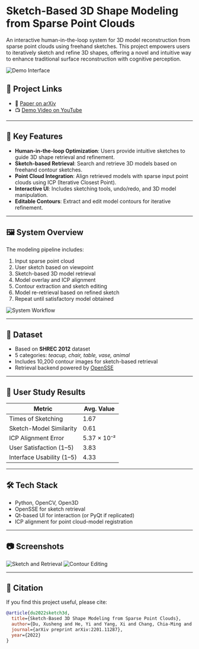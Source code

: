 # Sketch-Based 3D Shape Modeling from Sparse Point Clouds

An interactive human-in-the-loop system for 3D model reconstruction from sparse point clouds using freehand sketches. This project empowers users to iteratively sketch and refine 3D shapes, offering a novel and intuitive way to enhance traditional surface reconstruction with cognitive perception.

![Demo Interface](assets/interface_demo.png) <!-- 替换为你repo中上传的demo截图路径 -->

## 🔗 Project Links

- 📄 [Paper on arXiv](https://arxiv.org/abs/2201.11287)
- 📺 [Demo Video on YouTube](https://www.youtube.com/watch?v=0H19NyXDRJE)

---

## 🧠 Key Features

- **Human-in-the-loop Optimization**: Users provide intuitive sketches to guide 3D shape retrieval and refinement.
- **Sketch-based Retrieval**: Search and retrieve 3D models based on freehand contour sketches.
- **Point Cloud Integration**: Align retrieved models with sparse input point clouds using ICP (Iterative Closest Point).
- **Interactive UI**: Includes sketching tools, undo/redo, and 3D model manipulation.
- **Editable Contours**: Extract and edit model contours for iterative refinement.

---

## 🖼️ System Overview

The modeling pipeline includes:
1. Input sparse point cloud
2. User sketch based on viewpoint
3. Sketch-based 3D model retrieval
4. Model overlay and ICP alignment
5. Contour extraction and sketch editing
6. Model re-retrieval based on refined sketch
7. Repeat until satisfactory model obtained

![System Workflow](assets/system_workflow.png) <!-- 替换为系统概览图路径 -->

---

## 📁 Dataset

- Based on **SHREC 2012** dataset
- 5 categories: *teacup, chair, table, vase, animal*
- Includes 10,200 contour images for sketch-based retrieval
- Retrieval backend powered by [OpenSSE](https://github.com/zddhub/opensse)

---

## 🧪 User Study Results

| Metric                        | Avg. Value  |
|------------------------------|-------------|
| Times of Sketching           | 1.67        |
| Sketch-Model Similarity      | 0.61        |
| ICP Alignment Error          | 5.37 × 10⁻² |
| User Satisfaction (1–5)      | 3.83        |
| Interface Usability (1–5)    | 4.33        |

---

## 🛠️ Tech Stack

- Python, OpenCV, Open3D
- OpenSSE for sketch retrieval
- Qt-based UI for interaction (or PyQt if replicated)
- ICP alignment for point cloud-model registration

---

## 📷 Screenshots

![Sketch and Retrieval](assets/sketch_example.png) <!-- 替换为草图示例图路径 -->
![Contour Editing](assets/contour_editing.png) <!-- 替换为轮廓修改示例图 -->

---

## 📜 Citation

If you find this project useful, please cite:

```bibtex
@article{du2022sketch3d,
  title={Sketch-Based 3D Shape Modeling from Sparse Point Clouds},
  author={Du, Xusheng and He, Yi and Yang, Xi and Chang, Chia-Ming and Xie, Haoran},
  journal={arXiv preprint arXiv:2201.11287},
  year={2022}
}
